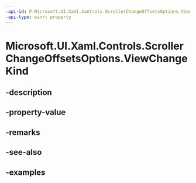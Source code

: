 ```yaml
---
-api-id: P:Microsoft.UI.Xaml.Controls.ScrollerChangeOffsetsOptions.ViewChangeKind
-api-type: winrt property
---
```


<!-- Property syntax.
public ScrollerViewChangeKind ViewChangeKind { get;  set; }
-->

# Microsoft.UI.Xaml.Controls.ScrollerChangeOffsetsOptions.ViewChangeKind

## -description

## -property-value

## -remarks

## -see-also

## -examples

